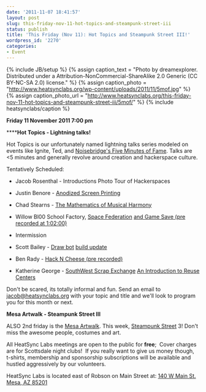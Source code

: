 ```yaml
---
date: '2011-11-07 18:41:57'
layout: post
slug: this-friday-nov-11-hot-topics-and-steampunk-street-iii
status: publish
title: 'This Friday (Nov 11): Hot Topics and Steampunk Street III!'
wordpress_id: '2270'
categories:
- Event
---
```


{% include JB/setup %}
{% assign caption_text = "Photo by dreamexplorer. Distributed under a Attribution-NonCommercial-ShareAlike 2.0 Generic (CC BY-NC-SA 2.0) license." %}
{% assign caption_photo = "http://www.heatsynclabs.org/wp-content/uploads/2011/11/5mof.jpg" %}
{% assign caption_photo_url = "http://www.heatsynclabs.org/this-friday-nov-11-hot-topics-and-steampunk-street-iii/5mof/" %}
{% include heatsynclabs/caption %}

****Friday 11 November 2011 7:00 pm****

******Hot Topics - Lightning talks!**

Hot Topics is our unfortunately named lightning talks series modeled on events like Ignite, Ted, and [Noisebridge's Five Minutes of Fame](http://www.noisebridge.net/wiki/Five_Minutes_of_Fame). Talks are <5 minutes and generally revolve around creation and hackerspace culture.

Tentatively Scheduled:



	
  * Jacob Rosenthal - Introductions Photo Tour of Hackerspaces

	
  * Justin Benore - [Anodized Screen Printing](http://www.youtube.com/watch?feature=player_profilepage&v=KOm-dmwaMBc)

	
  * Chad Stearns - [The Mathematics of Musical Harmony](http://www.youtube.com/watch?feature=player_profilepage&v=Sd6d0mrdUKQ)

	
  * Willow Bl00 School Factory, [Space Federation]( http://schoolfactory.org/content/space-federation-overview) [and Game Save (pre recorded at 1:02:00)](http://www.ustream.tv/recorded/14824882)

	
  * Intermission

	
  * Scott Bailey - [Draw bot](http://wiki.heatsynclabs.org/wiki/Draw_Bot) [build update](http://www.youtube.com/watch?feature=player_profilepage&v=n7Jy0jDZACo)

	
  * Ben Rady - [Hack N Cheese (pre recorded)](http://pumpingstationone.org/media/ben-presents-the-hack-n-cheese-competition-300-seconds-of-fame)

	
  * Katherine George - [SouthWest Scrap Exchange](http://swscrapexchange.org/)
	[An Introduction to Reuse Centers](http://www.youtube.com/watch?feature=player_profilepage&v=ZjvOgjA9bLE)

Don't be scared, its totally informal and fun. Send an email to jacob@heatsynclabs.org with your topic and title and we'll look to program you for this month or next.

**Mesa Artwalk - Steampunk Street III**

ALSO 2nd friday is the [Mesa Artwalk](http://www.2ndfridaynightout.com/). This week, [Steampunk Street](http://steampunkstreet.com/steampunk/) 3! Don't miss the awesome people, costumes and art.

All HeatSync Labs meetings are open to the public for **free**;  Cover charges are for Scottsdale night clubs!  If you really want to give us money though, t-shirts, membership and sponsorship subscriptions will be available and hustled aggressively by our volunteers.

HeatSync Labs is located east of Robson on Main Street at:
[140 W Main St.
Mesa, AZ 85201](http://maps.google.com/maps?f=q&source=s_q&hl=en&geocode=&q=140+w+main+st.+mesa,+az&aq=&sll=37.0625,-95.677068&sspn=34.945679,76.464844&ie=UTF8&hq=&hnear=140+W+Main+St,+Mesa,+Arizona+85201&ll=33.415289,-111.835499&spn=0.000795,0.001167&t=h&z=20)
